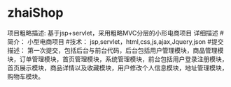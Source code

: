 # zhaiShop
项目粗略描述:
基于jsp+servlet，采用粗略MVC分层的小形电商项目
详细描述
  #简介：
  小型电商项目
  #技术：
  jsp,servlet，html,css,js,ajax,Jquery,json
  #提交描述：
    第一次提交，包括后台与前台代码，后台包括用户管理模块，商品管理模块，订单管理模块，首页管理模块，系统管理模块，前台包括用户登录注册模块，
    首页展示模块，商品详情以及收藏模块，用户修改个人信息模块，地址管理模块，购物车模块。
